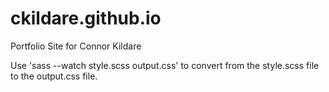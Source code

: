 # ckildare.github.io
Portfolio Site for Connor Kildare

Use 'sass --watch style.scss output.css' to convert from the style.scss file to the output.css file.
